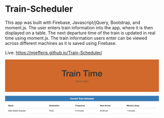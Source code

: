 # Train-Scheduler
This app was built with Firebase, Javascript/jQuery, Bootstrap, and moment.js. The user enters train information into the app, where it is then displayed on a table. The next departure time of the train is updated in real time using moment.js. The train information users enter can be viewed across different machines as it is saved using Firebase.



Live: https://mjefferis.github.io/Train-Scheduler/

![Screenshot](screenshot.png)

